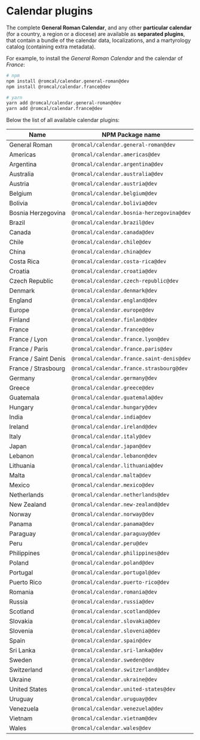 # Calendar plugins

The complete **General Roman Calendar**, and any other **particular calendar** (for a country, a region or a diocese) are available as **separated plugins**, that contain a bundle of the calendar data, localizations, and a martyrology catalog (containing extra metadata).

For example, to install the _General Roman Calendar_ and the calendar of _France_:

```bash
# npm
npm install @romcal/calendar.general-roman@dev
npm install @romcal/calendar.france@dev

# yarn
yarn add @romcal/calendar.general-roman@dev
yarn add @romcal/calendar.france@dev
```

Below the list of all available calendar plugins:

| Name                 | NPM Package name                          |
| -------------------- | ----------------------------------------- |
| General Roman        | `@romcal/calendar.general-roman@dev`      |
| Americas             | `@romcal/calendar.americas@dev`           |
| Argentina            | `@romcal/calendar.argentina@dev`          |
| Australia            | `@romcal/calendar.australia@dev`          |
| Austria              | `@romcal/calendar.austria@dev`            |
| Belgium              | `@romcal/calendar.belgium@dev`            |
| Bolivia              | `@romcal/calendar.bolivia@dev`            |
| Bosnia Herzegovina   | `@romcal/calendar.bosnia-herzegovina@dev` |
| Brazil               | `@romcal/calendar.brazil@dev`             |
| Canada               | `@romcal/calendar.canada@dev`             |
| Chile                | `@romcal/calendar.chile@dev`              |
| China                | `@romcal/calendar.china@dev`              |
| Costa Rica           | `@romcal/calendar.costa-rica@dev`         |
| Croatia              | `@romcal/calendar.croatia@dev`            |
| Czech Republic       | `@romcal/calendar.czech-republic@dev`     |
| Denmark              | `@romcal/calendar.denmark@dev`            |
| England              | `@romcal/calendar.england@dev`            |
| Europe               | `@romcal/calendar.europe@dev`             |
| Finland              | `@romcal/calendar.finland@dev`            |
| France               | `@romcal/calendar.france@dev`             |
| France / Lyon        | `@romcal/calendar.france.lyon@dev`        |
| France / Paris       | `@romcal/calendar.france.paris@dev`       |
| France / Saint Denis | `@romcal/calendar.france.saint-denis@dev` |
| France / Strasbourg  | `@romcal/calendar.france.strasbourg@dev`  |
| Germany              | `@romcal/calendar.germany@dev`            |
| Greece               | `@romcal/calendar.greece@dev`             |
| Guatemala            | `@romcal/calendar.guatemala@dev`          |
| Hungary              | `@romcal/calendar.hungary@dev`            |
| India                | `@romcal/calendar.india@dev`              |
| Ireland              | `@romcal/calendar.ireland@dev`            |
| Italy                | `@romcal/calendar.italy@dev`              |
| Japan                | `@romcal/calendar.japan@dev`              |
| Lebanon              | `@romcal/calendar.lebanon@dev`            |
| Lithuania            | `@romcal/calendar.lithuania@dev`          |
| Malta                | `@romcal/calendar.malta@dev`              |
| Mexico               | `@romcal/calendar.mexico@dev`             |
| Netherlands          | `@romcal/calendar.netherlands@dev`        |
| New Zealand          | `@romcal/calendar.new-zealand@dev`        |
| Norway               | `@romcal/calendar.norway@dev`             |
| Panama               | `@romcal/calendar.panama@dev`             |
| Paraguay             | `@romcal/calendar.paraguay@dev`           |
| Peru                 | `@romcal/calendar.peru@dev`               |
| Philippines          | `@romcal/calendar.philippines@dev`        |
| Poland               | `@romcal/calendar.poland@dev`             |
| Portugal             | `@romcal/calendar.portugal@dev`           |
| Puerto Rico          | `@romcal/calendar.puerto-rico@dev`        |
| Romania              | `@romcal/calendar.romania@dev`            |
| Russia               | `@romcal/calendar.russia@dev`             |
| Scotland             | `@romcal/calendar.scotland@dev`           |
| Slovakia             | `@romcal/calendar.slovakia@dev`           |
| Slovenia             | `@romcal/calendar.slovenia@dev`           |
| Spain                | `@romcal/calendar.spain@dev`              |
| Sri Lanka            | `@romcal/calendar.sri-lanka@dev`          |
| Sweden               | `@romcal/calendar.sweden@dev`             |
| Switzerland          | `@romcal/calendar.switzerland@dev`        |
| Ukraine              | `@romcal/calendar.ukraine@dev`            |
| United States        | `@romcal/calendar.united-states@dev`      |
| Uruguay              | `@romcal/calendar.uruguay@dev`            |
| Venezuela            | `@romcal/calendar.venezuela@dev`          |
| Vietnam              | `@romcal/calendar.vietnam@dev`            |
| Wales                | `@romcal/calendar.wales@dev`              |
